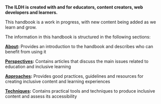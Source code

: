 **The ILDH is created with and for educators, content creators, web developers and learners.**

This handbook is a work in progress, with new content being added as we learn and grow. 

The information in this handbook is structured in the following sections:

**[About](/about/):** Provides an introduction to the handbook and describes who can benefit from
using it

**[Perspectives](/perspectives/):** Contains articles that discuss the main issues related to education and
inclusive learning

**[Approaches](/approaches/):** Provides good practices, guidelines and resources for creating inclusive
content and learning experiences

**[Techniques](/techniques/):** Contains practical tools and techniques to produce inclusive content and
assess its accessibility
